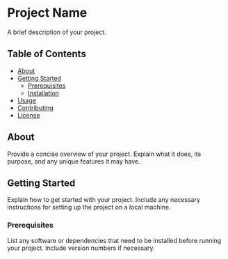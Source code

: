 # Project Name

A brief description of your project.

## Table of Contents

- [About](#about)
- [Getting Started](#getting-started)
  - [Prerequisites](#prerequisites)
  - [Installation](#installation)
- [Usage](#usage)
- [Contributing](#contributing)
- [License](#license)

## About

Provide a concise overview of your project. Explain what it does, its purpose, and any unique features it may have.

## Getting Started

Explain how to get started with your project. Include any necessary instructions for setting up the project on a local machine.

### Prerequisites

List any software or dependencies that need to be installed before running your project. Include version numbers if necessary.

